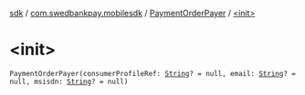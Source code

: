 [sdk](../../index.md) / [com.swedbankpay.mobilesdk](../index.md) / [PaymentOrderPayer](index.md) / [&lt;init&gt;](./-init-.md)

# &lt;init&gt;

`PaymentOrderPayer(consumerProfileRef: `[`String`](https://kotlinlang.org/api/latest/jvm/stdlib/kotlin/-string/index.html)`? = null, email: `[`String`](https://kotlinlang.org/api/latest/jvm/stdlib/kotlin/-string/index.html)`? = null, msisdn: `[`String`](https://kotlinlang.org/api/latest/jvm/stdlib/kotlin/-string/index.html)`? = null)`